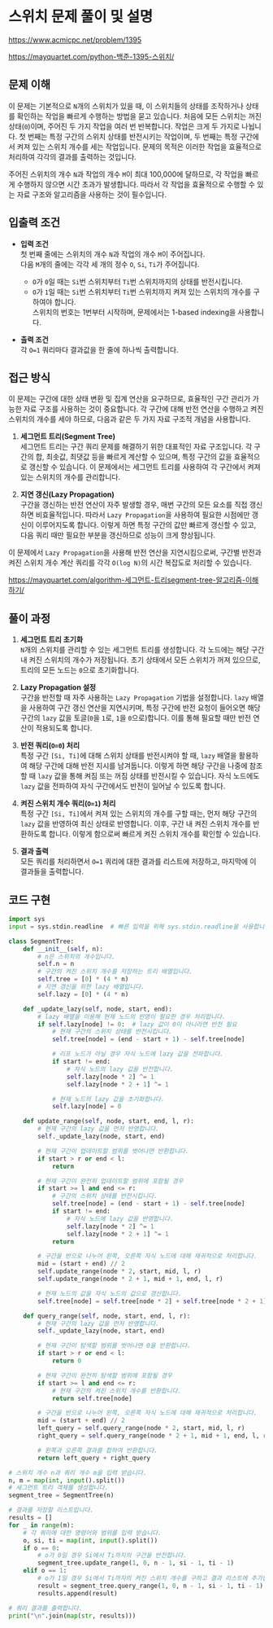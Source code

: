 # 스위치 문제 풀이 및 설명

<https://www.acmicpc.net/problem/1395>

<https://mayquartet.com/python-백준-1395-스위치/>

## 문제 이해

이 문제는 기본적으로 `N`개의 스위치가 있을 때, 이 스위치들의 상태를 조작하거나 상태를 확인하는 작업을 빠르게 수행하는 방법을 묻고 있습니다. 처음에 모든 스위치는 꺼진 상태(`0`)이며, 주어진 두 가지 작업을 여러 번 반복합니다. 작업은 크게 두 가지로 나뉩니다. 첫 번째는 특정 구간의 스위치 상태를 반전시키는 작업이며, 두 번째는 특정 구간에서 켜져 있는 스위치 개수를 세는 작업입니다. 문제의 목적은 이러한 작업을 효율적으로 처리하여 각각의 결과를 출력하는 것입니다.

주어진 스위치의 개수 `N`과 작업의 개수 `M`이 최대 100,000에 달하므로, 각 작업을 빠르게 수행하지 않으면 시간 초과가 발생합니다. 따라서 각 작업을 효율적으로 수행할 수 있는 자료 구조와 알고리즘을 사용하는 것이 필수입니다.

## 입출력 조건

- **입력 조건**  
  첫 번째 줄에는 스위치의 개수 `N`과 작업의 개수 `M`이 주어집니다.  
  다음 `M`개의 줄에는 각각 세 개의 정수 `O`, `Si`, `Ti`가 주어집니다.

  - `O`가 `0`일 때는 `Si`번 스위치부터 `Ti`번 스위치까지의 상태를 반전시킵니다.
  - `O`가 `1`일 때는 `Si`번 스위치부터 `Ti`번 스위치까지 켜져 있는 스위치의 개수를 구하여야 합니다.  
    스위치의 번호는 1번부터 시작하며, 문제에서는 1-based indexing을 사용합니다.

- **출력 조건**  
  각 `O=1` 쿼리마다 결과값을 한 줄에 하나씩 출력합니다.

## 접근 방식

이 문제는 구간에 대한 상태 변환 및 집계 연산을 요구하므로, 효율적인 구간 관리가 가능한 자료 구조를 사용하는 것이 중요합니다. 각 구간에 대해 반전 연산을 수행하고 켜진 스위치의 개수를 세야 하므로, 다음과 같은 두 가지 자료 구조적 개념을 사용합니다.

1. **세그먼트 트리(Segment Tree)**  
   세그먼트 트리는 구간 쿼리 문제를 해결하기 위한 대표적인 자료 구조입니다. 각 구간의 합, 최솟값, 최댓값 등을 빠르게 계산할 수 있으며, 특정 구간의 값을 효율적으로 갱신할 수 있습니다. 이 문제에서는 세그먼트 트리를 사용하여 각 구간에서 켜져 있는 스위치의 개수를 관리합니다.

2. **지연 갱신(Lazy Propagation)**  
   구간을 갱신하는 반전 연산이 자주 발생할 경우, 매번 구간의 모든 요소를 직접 갱신하면 비효율적입니다. 따라서 `Lazy Propagation`을 사용하여 필요한 시점에만 갱신이 이루어지도록 합니다. 이렇게 하면 특정 구간의 값만 빠르게 갱신할 수 있고, 다음 쿼리 때만 필요한 부분을 갱신하므로 성능이 크게 향상됩니다.

이 문제에서 `Lazy Propagation`을 사용해 반전 연산을 지연시킴으로써, 구간별 반전과 켜진 스위치 개수 계산 쿼리를 각각 `O(log N)`의 시간 복잡도로 처리할 수 있습니다.

<https://mayquartet.com/algorithm-세그먼트-트리segment-tree-알고리즘-이해하기/>

## 풀이 과정

1. **세그먼트 트리 초기화**  
   `N`개의 스위치를 관리할 수 있는 세그먼트 트리를 생성합니다. 각 노드에는 해당 구간 내 켜진 스위치의 개수가 저장됩니다. 초기 상태에서 모든 스위치가 꺼져 있으므로, 트리의 모든 노드는 `0`으로 초기화합니다.

2. **Lazy Propagation 설정**  
   구간을 반전할 때 자주 사용하는 `Lazy Propagation` 기법을 설정합니다. `lazy` 배열을 사용하여 구간 갱신 연산을 지연시키며, 특정 구간에 반전 요청이 들어오면 해당 구간의 `lazy` 값을 토글(`0`을 `1`로, `1`을 `0`으로)합니다. 이를 통해 필요할 때만 반전 연산이 적용되도록 합니다.

3. **반전 쿼리(`O=0`) 처리**  
   특정 구간 `[Si, Ti]`에 대해 스위치 상태를 반전시켜야 할 때, `lazy` 배열을 활용하여 해당 구간에 대해 반전 지시를 남겨둡니다. 이렇게 하면 해당 구간을 나중에 참조할 때 `lazy` 값을 통해 켜짐 또는 꺼짐 상태를 반전시킬 수 있습니다. 자식 노드에도 `lazy` 값을 전파하여 자식 구간에서도 반전이 일어날 수 있도록 합니다.

4. **켜진 스위치 개수 쿼리(`O=1`) 처리**  
   특정 구간 `[Si, Ti]`에서 켜져 있는 스위치의 개수를 구할 때는, 먼저 해당 구간의 `lazy` 값을 반영하여 최신 상태로 반영합니다. 이후, 구간 내 켜진 스위치 개수를 반환하도록 합니다. 이렇게 함으로써 빠르게 켜진 스위치 개수를 확인할 수 있습니다.

5. **결과 출력**  
   모든 쿼리를 처리하면서 `O=1` 쿼리에 대한 결과를 리스트에 저장하고, 마지막에 이 결과들을 출력합니다.

## 코드 구현

```python
import sys
input = sys.stdin.readline  # 빠른 입력을 위해 sys.stdin.readline을 사용합니다.

class SegmentTree:
    def __init__(self, n):
        # n은 스위치의 개수입니다.
        self.n = n
        # 구간의 켜진 스위치 개수를 저장하는 트리 배열입니다.
        self.tree = [0] * (4 * n)
        # 지연 갱신을 위한 lazy 배열입니다.
        self.lazy = [0] * (4 * n)

    def _update_lazy(self, node, start, end):
        # lazy 배열을 이용해 현재 노드의 반영이 필요한 경우 처리합니다.
        if self.lazy[node] != 0:  # lazy 값이 0이 아니라면 반전 필요
            # 현재 구간의 스위치 상태를 반전시킵니다.
            self.tree[node] = (end - start + 1) - self.tree[node]

            # 리프 노드가 아닐 경우 자식 노드에 lazy 값을 전파합니다.
            if start != end:
                # 자식 노드의 lazy 값을 반전합니다.
                self.lazy[node * 2] ^= 1
                self.lazy[node * 2 + 1] ^= 1

            # 현재 노드의 lazy 값을 초기화합니다.
            self.lazy[node] = 0

    def update_range(self, node, start, end, l, r):
        # 현재 구간의 lazy 값을 먼저 반영합니다.
        self._update_lazy(node, start, end)

        # 현재 구간이 업데이트할 범위를 벗어나면 반환합니다.
        if start > r or end < l:
            return

        # 현재 구간이 완전히 업데이트할 범위에 포함될 경우
        if start >= l and end <= r:
            # 구간의 스위치 상태를 반전시킵니다.
            self.tree[node] = (end - start + 1) - self.tree[node]
            if start != end:
                # 자식 노드에 lazy 값을 반영합니다.
                self.lazy[node * 2] ^= 1
                self.lazy[node * 2 + 1] ^= 1
            return

        # 구간을 반으로 나누어 왼쪽, 오른쪽 자식 노드에 대해 재귀적으로 처리합니다.
        mid = (start + end) // 2
        self.update_range(node * 2, start, mid, l, r)
        self.update_range(node * 2 + 1, mid + 1, end, l, r)

        # 현재 노드의 값을 자식 노드의 값으로 갱신합니다.
        self.tree[node] = self.tree[node * 2] + self.tree[node * 2 + 1]

    def query_range(self, node, start, end, l, r):
        # 현재 구간의 lazy 값을 먼저 반영합니다.
        self._update_lazy(node, start, end)

        # 현재 구간이 탐색할 범위를 벗어나면 0을 반환합니다.
        if start > r or end < l:
            return 0

        # 현재 구간이 완전히 탐색할 범위에 포함될 경우
        if start >= l and end <= r:
            # 현재 구간의 켜진 스위치 개수를 반환합니다.
            return self.tree[node]

        # 구간을 반으로 나누어 왼쪽, 오른쪽 자식 노드에 대해 재귀적으로 처리합니다.
        mid = (start + end) // 2
        left_query = self.query_range(node * 2, start, mid, l, r)
        right_query = self.query_range(node * 2 + 1, mid + 1, end, l, r)

        # 왼쪽과 오른쪽 결과를 합하여 반환합니다.
        return left_query + right_query

# 스위치 개수 n과 쿼리 개수 m을 입력 받습니다.
n, m = map(int, input().split())
# 세그먼트 트리 객체를 생성합니다.
segment_tree = SegmentTree(n)

# 결과를 저장할 리스트입니다.
results = []
for _ in range(m):
    # 각 쿼리에 대한 명령어와 범위를 입력 받습니다.
    o, si, ti = map(int, input().split())
    if o == 0:
        # o가 0일 경우 Si에서 Ti까지의 구간을 반전합니다.
        segment_tree.update_range(1, 0, n - 1, si - 1, ti - 1)
    elif o == 1:
        # o가 1일 경우 Si에서 Ti까지의 켜진 스위치 개수를 구하고 결과 리스트에 추가합니다.
        result = segment_tree.query_range(1, 0, n - 1, si - 1, ti - 1)
        results.append(result)

# 쿼리 결과를 출력합니다.
print("\n".join(map(str, results)))
```
